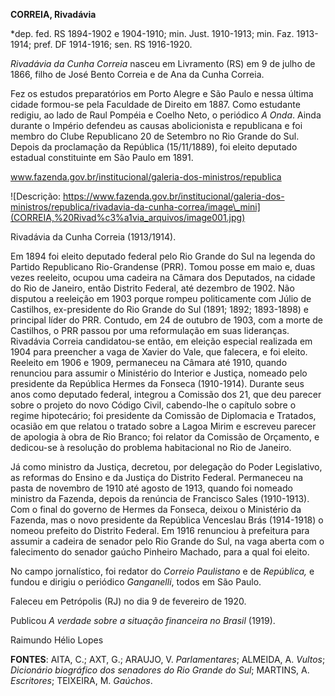 **CORREIA, Rivadávia**

\*dep. fed. RS 1894-1902 e 1904-1910; min. Just. 1910-1913; min. Faz.
1913-1914; pref. DF 1914-1916; sen. RS 1916-1920.

*Rivadávia da Cunha Correia* nasceu em Livramento (RS) em 9 de julho de
1866, filho de José Bento Correia e de Ana da Cunha Correia.

Fez os estudos preparatórios em Porto Alegre e São Paulo e nessa última
cidade formou-se pela Faculdade de Direito em 1887. Como estudante
redigiu, ao lado de Raul Pompéia e Coelho Neto, o periódico *A Onda*.
Ainda durante o Império defendeu as causas abolicionista e republicana e
foi membro do Clube Republicano 20 de Setembro no Rio Grande do Sul.
Depois da proclamação da República (15/11/1889), foi eleito deputado
estadual constituinte em São Paulo em 1891.

www.fazenda.gov.br/institucional/galeria-dos-ministros/republica

![Descrição:
https://www.fazenda.gov.br/institucional/galeria-dos-ministros/republica/rivadavia-da-cunha-correa/image\_mini](CORREIA,%20Rivad%c3%a1via_arquivos/image001.jpg)

Rivadávia da Cunha Correia (1913/1914).

Em 1894 foi eleito deputado federal pelo Rio Grande do Sul na legenda do
Partido Republicano Rio-Grandense (PRR). Tomou posse em maio e, duas
vezes reeleito, ocupou uma cadeira na Câmara dos Deputados, na cidade do
Rio de Janeiro, então Distrito Federal, até dezembro de 1902. Não
disputou a reeleição em 1903 porque rompeu politicamente com Júlio de
Castilhos, ex-presidente do Rio Grande do Sul (1891; 1892; 1893-1898) e
principal líder do PRR. Contudo, em 24 de outubro de 1903, com a morte
de Castilhos, o PRR passou por uma reformulação em suas lideranças.
Rivadávia Correia candidatou-se então, em eleição especial realizada em
1904 para preencher a vaga de Xavier do Vale, que falecera, e foi
eleito. Reeleito em 1906 e 1909, permaneceu na Câmara até 1910, quando
renunciou para assumir o Ministério do Interior e Justiça, nomeado pelo
presidente da República Hermes da Fonseca (1910-1914). Durante seus anos
como deputado federal, integrou a Comissão dos 21, que deu parecer sobre
o projeto do novo Código Civil, cabendo-lhe o capítulo sobre o regime
hipotecário; foi presidente da Comissão de Diplomacia e Tratados,
ocasião em que relatou o tratado sobre a Lagoa Mirim e escreveu parecer
de apologia à obra de Rio Branco; foi relator da Comissão de Orçamento,
e dedicou-se à resolução do problema habitacional no Rio de Janeiro.

Já como ministro da Justiça, decretou, por delegação do Poder
Legislativo, as reformas do Ensino e da Justiça do Distrito Federal.
Permaneceu na pasta de novembro de 1910 até agosto de 1913, quando foi
nomeado ministro da Fazenda, depois da renúncia de Francisco Sales
(1910-1913). Com o final do governo de Hermes da Fonseca, deixou o
Ministério da Fazenda, mas o novo presidente da República Venceslau Brás
(1914-1918) o nomeou prefeito do Distrito Federal. Em 1916 renunciou à
prefeitura para assumir a cadeira de senador pelo Rio Grande do Sul, na
vaga aberta com o falecimento do senador gaúcho Pinheiro Machado, para a
qual foi eleito.

No campo jornalístico, foi redator do *Correio Paulistano* e de
*República,* e fundou e dirigiu o periódico *Ganganelli*, todos em São
Paulo.

Faleceu em Petrópolis (RJ) no dia 9 de fevereiro de 1920.

Publicou *A verdade sobre a situação financeira no Brasil* (1919).

Raimundo Hélio Lopes

**FONTES**: AITA, C.; AXT, G.; ARAUJO, V. *Parlamentares*; ALMEIDA, A.
*Vultos*; *Dicionário* *biográfico dos senadores do Rio Grande do Sul*;
MARTINS, A. *Escritores*; TEIXEIRA, M. *Gaúchos*.
